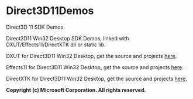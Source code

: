 Direct3D11Demos
===============

Direct3D 11 SDK Demos

<p>Direct3D11 Win32 Desktop SDK Demos, linked with DXUT/Effects11/DirectXTK dll or static lib.</p>
<p>DXUT for Direct3D11 Win32 Desktop, get the source and projects <a href="https://github.com/PublicMindCodeTech/DXUT">here</a>.</p>
<p>Effects11 for Direct3D11 Win32 Desktop, get the source and projects <a href="https://github.com/PublicMindCodeTech/Effects11">here</a>.</p>
<p>DirectXTK for Direct3D11 Win32 Desktop, get the source and projects <a href="https://github.com/PublicMindCodeTech/DirectXTK">here</a>.</p>
<p><b>Copyright (c) Microsoft Corporation. All rights reserved.</b></p>

